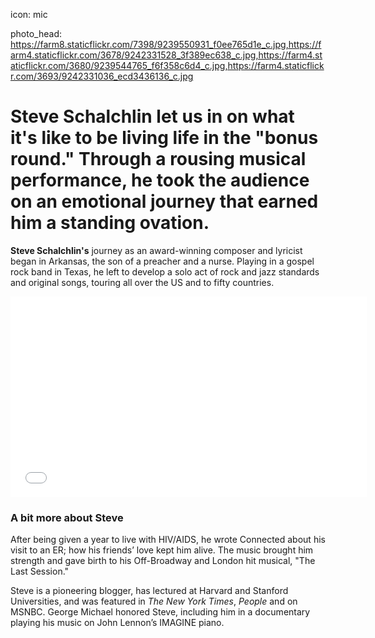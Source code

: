 icon: mic

photo_head: https://farm8.staticflickr.com/7398/9239550931_f0ee765d1e_c.jpg,https://farm4.staticflickr.com/3678/9242331528_3f389ec638_c.jpg,https://farm4.staticflickr.com/3680/9239544765_f6f358c6d4_c.jpg,https://farm4.staticflickr.com/3693/9242331036_ecd3436136_c.jpg

# Steve Schalchlin let us in on what it's like to be living life in the "bonus round." Through a rousing musical performance, he took the audience on an emotional journey that earned him a standing ovation.

<div class="zig-zags_blue"></div>

**Steve Schalchlin's** journey as an award-winning composer and lyricist began in Arkansas, the son of a preacher and a nurse. Playing in a gospel rock band in Texas, he left to develop a solo act of rock and jazz standards and original songs, touring all over the US and to fifty countries.

<div class="line-canvas"></div>

<iframe src="//player.vimeo.com/video/70277459?byline=0&amp;portrait=0&amp;color=adbf27" width="570" height="321" frameborder="0" webkitallowfullscreen mozallowfullscreen allowfullscreen></iframe>

<div class="line-canvas"></div>

### A bit more about Steve

After being given a year to live with HIV/AIDS, he wrote Connected about his visit to an ER; how his friends’ love kept him alive. The music brought him strength and gave birth to his Off-Broadway and London hit musical, "The Last Session."

Steve is a pioneering blogger, has lectured at Harvard and Stanford Universities, and was featured in *The New York Times*, *People* and on MSNBC. George Michael honored Steve, including him in a documentary playing his music on John Lennon’s IMAGINE piano.
